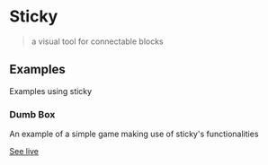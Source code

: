 # Sticky

> a visual tool for connectable blocks


## Examples
Examples using sticky

### Dumb Box 
An example of a simple game making use of sticky's functionalities

[See live](http://ja0n.github.io/sticky/)
